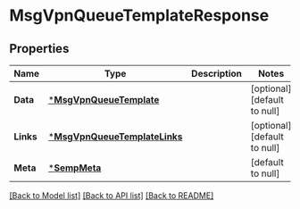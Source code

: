 # MsgVpnQueueTemplateResponse

## Properties
Name | Type | Description | Notes
------------ | ------------- | ------------- | -------------
**Data** | [***MsgVpnQueueTemplate**](MsgVpnQueueTemplate.md) |  | [optional] [default to null]
**Links** | [***MsgVpnQueueTemplateLinks**](MsgVpnQueueTemplateLinks.md) |  | [optional] [default to null]
**Meta** | [***SempMeta**](SempMeta.md) |  | [default to null]

[[Back to Model list]](../README.md#documentation-for-models) [[Back to API list]](../README.md#documentation-for-api-endpoints) [[Back to README]](../README.md)

